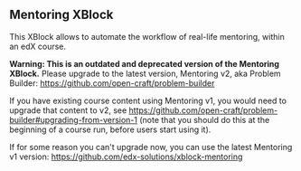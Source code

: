 Mentoring XBlock
----------------

This XBlock allows to automate the workflow of real-life mentoring, within an edX course.

**Warning: This is an outdated and deprecated version of the Mentoring XBlock.** Please upgrade to the latest version, Mentoring v2, aka Problem Builder: https://github.com/open-craft/problem-builder
 
If you have existing course content using Mentoring v1, you would need to upgrade that content to v2, see https://github.com/open-craft/problem-builder#upgrading-from-version-1 (note that you should do this at the beginning of a course run, before users start using it).

If for some reason you can't upgrade now, you can use the latest Mentoring v1 version: https://github.com/edx-solutions/xblock-mentoring

